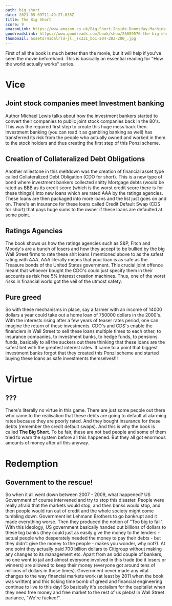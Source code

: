 ```yaml
---
path: big_short
date: 2021-05-09T11:49:27.635Z
title: The Big Short
score: 9
amazonLink: https://www.amazon.co.uk/Big-Short-Inside-Doomsday-Machine-ebook/dp/B004JXXKWY/ref=sr_1_1?crid=3LEURPILETGN9&keywords=the+big+short+book&qid=1620560986&sprefix=the+big+short%2Caps%2C158&sr=8-1
goodreadsLink: https://www.goodreads.com/book/show/26889576-the-big-short
thumbnail: assets/41qalrld-jl._sx331_bo1-204-203-200_.jpg
---
```

First of all the book is much better than the movie, but it will help if you've seen the movie beforehand. This is basically an essential reading for "How the world actually works" series. 

# Vice

## Joint stock companies meet Investment banking

Author Michael Lewis talks about how the investment bankers started to convert their companies to public joint stock companies back in the 80's. This was the required first step to create this huge mess back then. Investment banking (you can read it as gambling banking as well) has transferred its risk from the people who actually owned and worked in them to the stock holders and thus creating the first step of this Ponzi scheme. 

## Creation of Collateralized Debt Obligations

Another milestone in this meltdown was the creation of financial asset type called Collateralized Debt Obligation (CDO for short). This is a new type of bond where investment bankers collected shitty Mortgage debts (would be rated as BBB as its credit score (which is the worst credit score there is for these things)) into new loans which are rated AAA by the ratings agencies. These loans are then packaged into more loans and the list just goes on and on. There's an insurance for these loans called Credit Default Swap (CDS for short) that pays huge sums to the owner if these loans are defaulted at some point. 

## Ratings Agencies

The book shows us how the ratings agencies such as S&P, Fitch and Moody's are a bunch of losers and how they accept to be bullied by the big Wall Street firms to rate these shit loans I mentioned above to as the safest rating with AAA. AAA literally means that your loan is as safe as the Treasure bonds of the United States government. This crucial joint offence meant that whoever bought the CDO's could just specify them in their accounts as risk free 5% interest creation machines. Thus, one of the worst risks in financial world got the veil of the utmost safety. 

## Pure greed

So with these mechanisms in place, say a farmer with an income of 14000 dollars a year could take out a home loan of 750000 dollars in the 2000's. With the interests rising after a few years of teaser rates period, one can imagine the return of these investments. CDO's and CDS's enable the financiers in Wall Street to sell these loans multiple times to each other, to insurance companies, to investment banks, to hedge funds, to pensions funds, basically to all the suckers out there thinking that these loans are the safest bet with the greatest interest rates. It came to a point that biggest investment banks forgot that they created this Ponzi scheme and started buying these loans as safe investments themselves!!! 

# Virtue

## ???

There's literally no virtue in this game. There are just some people out there who came to the realisation that these debts are going to default at alarming rates because they are poorly rated. And they bought insurance for these debts (remember the credit default swaps). And this is why the book is called **The Big Short**. To be fair, these are not bad people and some of them tried to warn the system before all this happened. But they all got enormous amounts of money after all this anyway.

# Redemption

## Government to the rescue!

So when it all went down between 2007 - 2009, what happened? US Government of course intervened and try to stop this disaster. People were really afraid that the markets would stop, and then banks would stop, and then people would run out of credit and the whole society might come tumbling down. Government let Lehmann Brothers to go bankrupt and it made everything worse. Then they produced the notion of "Too big to fail". With this ideology, US government basically handed out billions of dollars to these big banks (they could just as easily give the money to the lenders - actual people who desperately needed the money to pay their debts - but they didn't give the money to the people - makes you wonder, why not?). At one point they actually paid 700 billion dollars to Citigroup without making any changes to its management etc. Apart from an odd couple of bankers, no one went to jail and almost everyone involved in this trade (be it losers or winners) are allowed to keep their money (everyone got around tens of millions of dollars in those times). Government never made any vital changes to the way financial markets work (at least by 2011 when the book was written) and this ticking time bomb of greed and financial engineering continue to live to this day! So basically it's socialism for the capitalist when they need free money and free market to the rest of us plebs! In Wall Street parlance, "We're fucked!".
